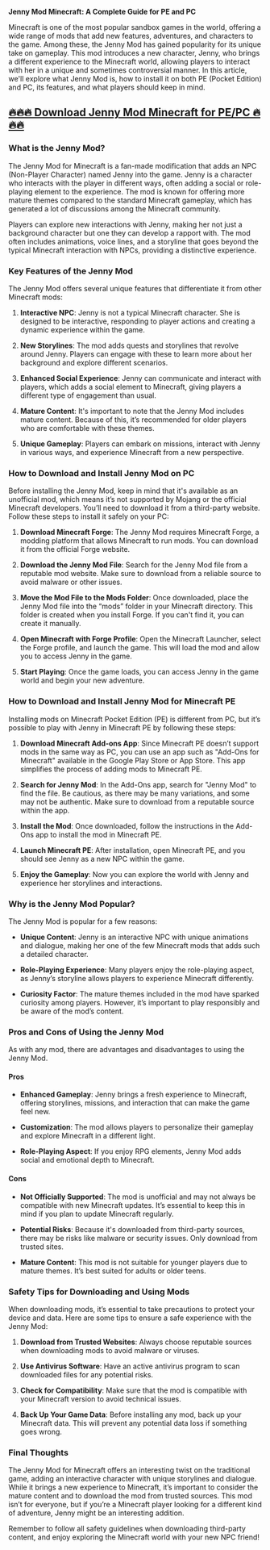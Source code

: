**Jenny Mod Minecraft: A Complete Guide for PE and PC**

Minecraft is one of the most popular sandbox games in the world, offering a wide range of mods that add new features, adventures, and characters to the game. Among these, the Jenny Mod has gained popularity for its unique take on gameplay. This mod introduces a new character, Jenny, who brings a different experience to the Minecraft world, allowing players to interact with her in a unique and sometimes controversial manner. In this article, we'll explore what Jenny Mod is, how to install it on both PE (Pocket Edition) and PC, its features, and what players should keep in mind.

## [🔥🔥🔥 Download Jenny Mod Minecraft for PE/PC 🔥🔥🔥](https://alojennymod.com)

### What is the Jenny Mod?

The Jenny Mod for Minecraft is a fan-made modification that adds an NPC (Non-Player Character) named Jenny into the game. Jenny is a character who interacts with the player in different ways, often adding a social or role-playing element to the experience. The mod is known for offering more mature themes compared to the standard Minecraft gameplay, which has generated a lot of discussions among the Minecraft community.

Players can explore new interactions with Jenny, making her not just a background character but one they can develop a rapport with. The mod often includes animations, voice lines, and a storyline that goes beyond the typical Minecraft interaction with NPCs, providing a distinctive experience.

### Key Features of the Jenny Mod

The Jenny Mod offers several unique features that differentiate it from other Minecraft mods:

1. **Interactive NPC**: Jenny is not a typical Minecraft character. She is designed to be interactive, responding to player actions and creating a dynamic experience within the game.
   
2. **New Storylines**: The mod adds quests and storylines that revolve around Jenny. Players can engage with these to learn more about her background and explore different scenarios.
   
3. **Enhanced Social Experience**: Jenny can communicate and interact with players, which adds a social element to Minecraft, giving players a different type of engagement than usual.

4. **Mature Content**: It's important to note that the Jenny Mod includes mature content. Because of this, it’s recommended for older players who are comfortable with these themes.

5. **Unique Gameplay**: Players can embark on missions, interact with Jenny in various ways, and experience Minecraft from a new perspective.

### How to Download and Install Jenny Mod on PC

Before installing the Jenny Mod, keep in mind that it's available as an unofficial mod, which means it’s not supported by Mojang or the official Minecraft developers. You’ll need to download it from a third-party website. Follow these steps to install it safely on your PC:

1. **Download Minecraft Forge**: The Jenny Mod requires Minecraft Forge, a modding platform that allows Minecraft to run mods. You can download it from the official Forge website.

2. **Download the Jenny Mod File**: Search for the Jenny Mod file from a reputable mod website. Make sure to download from a reliable source to avoid malware or other issues.

3. **Move the Mod File to the Mods Folder**: Once downloaded, place the Jenny Mod file into the “mods” folder in your Minecraft directory. This folder is created when you install Forge. If you can't find it, you can create it manually.

4. **Open Minecraft with Forge Profile**: Open the Minecraft Launcher, select the Forge profile, and launch the game. This will load the mod and allow you to access Jenny in the game.

5. **Start Playing**: Once the game loads, you can access Jenny in the game world and begin your new adventure.

### How to Download and Install Jenny Mod for Minecraft PE

Installing mods on Minecraft Pocket Edition (PE) is different from PC, but it’s possible to play with Jenny in Minecraft PE by following these steps:

1. **Download Minecraft Add-ons App**: Since Minecraft PE doesn’t support mods in the same way as PC, you can use an app such as "Add-Ons for Minecraft" available in the Google Play Store or App Store. This app simplifies the process of adding mods to Minecraft PE.

2. **Search for Jenny Mod**: In the Add-Ons app, search for "Jenny Mod" to find the file. Be cautious, as there may be many variations, and some may not be authentic. Make sure to download from a reputable source within the app.

3. **Install the Mod**: Once downloaded, follow the instructions in the Add-Ons app to install the mod in Minecraft PE.

4. **Launch Minecraft PE**: After installation, open Minecraft PE, and you should see Jenny as a new NPC within the game.

5. **Enjoy the Gameplay**: Now you can explore the world with Jenny and experience her storylines and interactions.

### Why is the Jenny Mod Popular?

The Jenny Mod is popular for a few reasons:

- **Unique Content**: Jenny is an interactive NPC with unique animations and dialogue, making her one of the few Minecraft mods that adds such a detailed character.
  
- **Role-Playing Experience**: Many players enjoy the role-playing aspect, as Jenny’s storyline allows players to experience Minecraft differently.

- **Curiosity Factor**: The mature themes included in the mod have sparked curiosity among players. However, it’s important to play responsibly and be aware of the mod’s content.

### Pros and Cons of Using the Jenny Mod

As with any mod, there are advantages and disadvantages to using the Jenny Mod.

#### Pros

- **Enhanced Gameplay**: Jenny brings a fresh experience to Minecraft, offering storylines, missions, and interaction that can make the game feel new.

- **Customization**: The mod allows players to personalize their gameplay and explore Minecraft in a different light.

- **Role-Playing Aspect**: If you enjoy RPG elements, Jenny Mod adds social and emotional depth to Minecraft.

#### Cons

- **Not Officially Supported**: The mod is unofficial and may not always be compatible with new Minecraft updates. It’s essential to keep this in mind if you plan to update Minecraft regularly.

- **Potential Risks**: Because it's downloaded from third-party sources, there may be risks like malware or security issues. Only download from trusted sites.

- **Mature Content**: This mod is not suitable for younger players due to mature themes. It’s best suited for adults or older teens.

### Safety Tips for Downloading and Using Mods

When downloading mods, it’s essential to take precautions to protect your device and data. Here are some tips to ensure a safe experience with the Jenny Mod:

1. **Download from Trusted Websites**: Always choose reputable sources when downloading mods to avoid malware or viruses.

2. **Use Antivirus Software**: Have an active antivirus program to scan downloaded files for any potential risks.

3. **Check for Compatibility**: Make sure that the mod is compatible with your Minecraft version to avoid technical issues.

4. **Back Up Your Game Data**: Before installing any mod, back up your Minecraft data. This will prevent any potential data loss if something goes wrong.

### Final Thoughts

The Jenny Mod for Minecraft offers an interesting twist on the traditional game, adding an interactive character with unique storylines and dialogue. While it brings a new experience to Minecraft, it’s important to consider the mature content and to download the mod from trusted sources. This mod isn’t for everyone, but if you’re a Minecraft player looking for a different kind of adventure, Jenny might be an interesting addition.

Remember to follow all safety guidelines when downloading third-party content, and enjoy exploring the Minecraft world with your new NPC friend!
